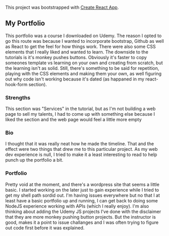 

This project was bootstrapped with [Create React App](https://github.com/facebook/create-react-app).

## My Portfolio
This portfolio was a course I downloaded on Udemy.  The reason I opted to go this route was because I wanted to incorporate bootstrap, Github as well as React to get the feel for how things work.  There were also some CSS elements that I really liked and wanted to learn.  The downside to the tutorials is it's monkey pushes buttons.  Obviously it's faster to copy someones template vs learning on your own and creating from scratch, but the learning isn't as solid.  Still, there's something to be said for repetition, playing with the CSS elements and making them your own, as well figuring out why code isn't working because it's dated (as happaned in my react-hook-form section). 

### Strengths

This section was "Services" in the tutorial, but as I'm not building a web page to sell my talents, I had to come up with something else because I liked the section and the web page would feel a little more empty

### Bio

I thought that it was really neat how he made the timeline.  That and the <Particle> effect were two things that drew me to this particular project.  As my web dev experience is null, I tried to make it a least interesting to read to help punch up the portfolio a bit.

### Portfolio
  
Pretty void at the moment, and there's a wordpress site that seems a little basic.  I started working on the later just to gain experience while I tried to get my shell path sordid out.  I'm having issues everywhere but no that I at least have a basic portfolio up and running, I can get back to doing some NodeJS experience working with APIs (which I really enjoy). I'm also thinking about adding the Udemy JS projects I've done with the disclaimer that they are more monkey pushing button projects.  But the instructor is good, makes it a point to issue challanges and I was often trying to figure out code first before it was explained.  
